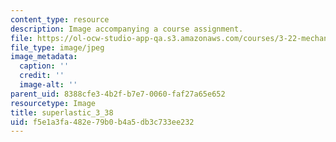 ```yaml
---
content_type: resource
description: Image accompanying a course assignment.
file: https://ol-ocw-studio-app-qa.s3.amazonaws.com/courses/3-22-mechanical-behavior-of-materials-spring-2008/f5e1a3fa482e79b0b4a5db3c733ee232_superlastic_3_38.jpg
file_type: image/jpeg
image_metadata:
  caption: ''
  credit: ''
  image-alt: ''
parent_uid: 8388cfe3-4b2f-b7e7-0060-faf27a65e652
resourcetype: Image
title: superlastic_3_38
uid: f5e1a3fa-482e-79b0-b4a5-db3c733ee232
---
```

